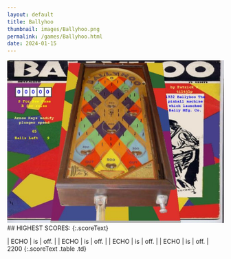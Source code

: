 ```yaml
---
layout: default
title: Ballyhoo
thumbnail: images/Ballyhoo.png
permalink: /games/Ballyhoo.html
date: 2024-01-15
---
```


<img src="../images/Ballyhoo.png" class="gameThumbnail img-fluid mx-auto align-middle">
## HIGHEST SCORES:
{:.scoreText}

| ECHO | is | off. | 
| ECHO | is | off. | 
| ECHO | is | off. | 
| ECHO | is | off. | 
2200 
{:.scoreText .table .td}
